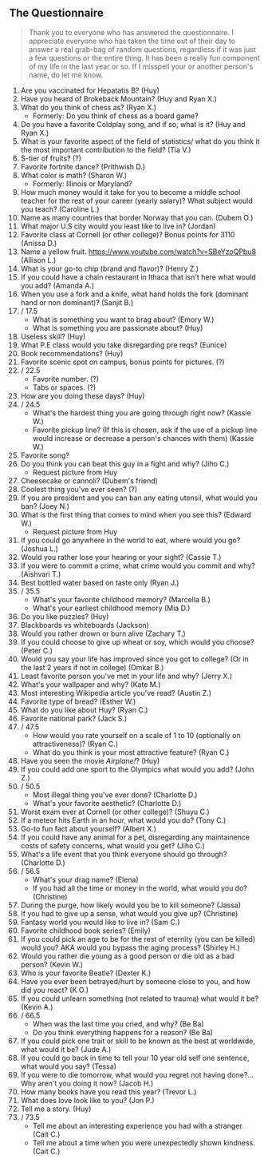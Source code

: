 ## The Questionnaire

> Thank you to everyone who has answered the questionnaire. I appreciate everyone who has taken the time out of their day to answer a real grab-bag of random questions, regardless if it was just a few questions or the entire thing. It has been a really fun component of my life in the last year or so. If I misspell your or another person's name, do let me know. 

1. Are you vaccinated for Hepatatis B? (Huy)
2. Have you heard of Brokeback Mountain? (Huy and Ryan X.)
3. What do you think of chess as? (Ryan X.)
   * Formerly: Do you think of chess as a board game?
4. Do you have a favorite Coldplay song, and if so, what is it? (Huy and Ryan X.)
5. What is your favorite aspect of the field of statistics/ what do you think it the most important contribution to the field? (Tia V.)
6. S-tier of fruits? (?)
7. Favorite fortnite dance? (Prithwish D.)
8. What color is math? (Sharon W.)
   * Formerly: Illinois or Maryland?
9. How much money would it take for you to become a middle school teacher for the rest of your career (yearly salary)? What subject would you teach? (Caroline L.)
10. Name as many countries that border Norway that you can. (Dubem O.)
11. What major U.S city would you least like to live in? (Jordan)
12. Favorite class at Cornell (or other college)? Bonus points for 3110 (Anissa D.)
13. Name a yellow fruit. https://www.youtube.com/watch?v=SBeYzoQPbu8 (Allison L.)
14. What is your go-to chip (brand and flavor)? (Henry Z.)
15. If you could have a chain restaurant in Ithaca that isn't here what would you add? (Amanda A.)
16. When you use a fork and a knife, what hand holds the fork (dominant hand or non dominant)? (Sanjit B.)
17. / 17.5
    * What is something you want to brag about? (Emory W.)
    * What is something you are passionate about? (Huy)
18. Useless skill? (Huy)
19. What P.E class would you take disregarding pre reqs? (Eunice)
20. Book recommendations? (Huy)
21. Favorite scenic spot on campus, bonus points for pictures. (?)
22. / 22.5  
    * Favorite number. (?)
    * Tabs or spaces. (?) 
23. How are you doing these days? (Huy)
24. / 24.5
    * What's the hardest thing you are going through right now? (Kassie W.)
    * Favorite pickup line? (If this is chosen, ask if the use of a pickup line would increase or decrease a person's chances with them) (Kassie W.)
25. Favorite song?
26. Do you think you can beat this guy in a fight and why? (Jiho C.) 
    * Request picture from Huy
27. Cheesecake or cannoli? (Dubem's friend)
28. Coolest thing you've ever seen? (?)
29. If you are president and you can ban any eating utensil, what would you ban? (Joey N.)
30. What is the first thing that comes to mind when you see this? (Edward W.)
    * Request picture from Huy
31. If you could go anywhere in the world to eat, where would you go? (Joshua L.)
32. Would you rather lose your hearing or your sight? (Cassie T.)
33. If you were to commit a crime, what crime would you commit and why? (Aishvari T.)
34. Best bottled water based on taste only (Ryan J.)
35. / 35.5
    * What's your favorite childhood memory? (Marcella B.)
    * What's your earliest childhood memory (Mia D.)
36. Do you like puzzles? (Huy)
37. Blackboards vs whiteboards (Jackson)
38. Would you rather drown or burn alive (Zachary T.)
39. If you could choose to give up wheat or soy, which would you choose? (Peter C.)
40. Would you say your life has improved since you got to college? (Or in the last 2 years if not in college) (Omkar B.)
41. Least favorite person you've met in your life and why? (Jerry X.)
42. What's your wallpaper and why? (Kate M.)
43. Most interesting Wikipedia article you've read? (Austin Z.)
44. Favorite type of bread? (Esther W.)
45. What do you like about Huy? (Ryan C.)
46. Favorite national park? (Jack S.)
47. / 47.5
    * How would you rate yourself on a scale of 1 to 10 (optionally on attractiveness)? (Ryan C.)
    * What do you think is your most attractive feature? (Ryan C.)
48. Have you seen the movie *Airplane!*? (Huy)
49. If you could add one sport to the Olympics what would you add? (John Z.)
50. / 50.5
    * Most illegal thing you've ever done? (Charlotte D.)
    * What's your favorite aesthetic? (Charlotte D.)
51. Worst exam ever at Cornell (or other college)? (Shuyu C.)
52. If a meteor hits Earth in an hour, what would you do? (Tony C.)
53. Go-to fun fact about yourself? (Albert X.)
54. If you could have any animal for a pet, disregarding any maintainence costs of safety concerns, what would you get? (Jiho C.)
55. What's a life event that you think everyone should go through? (Charlotte D.)
56. / 56.5
      * What's your drag name? (Elena)
      * If you had all the time or money in the world, what would you do? (Christine)
57. During the purge, how likely would you be to kill someone? (Jassa)
58. If you had to give up a sense, what would you give up? (Christine)
59. Fantasy world you would like to live in? (Sam C.)
60. Favorite childhood book series? (Emily)
61. If you could pick an age to be for the rest of eternity (you can be killed) would you? AKA would you bypass the aging process? (Shirley H.)
62. Would you rather die young as a good person or die old as a bad person? (Kevin W.)
63. Who is your favorite Beatle? (Dexter K.)
64. Have you ever been betrayed/hurt by someone close to you, and how did you react? (K O.)
65. If you could unlearn something (not related to trauma) what would it be? (Kevin A.)
66. / 66.5 
    * When was the last time you cried, and why? (Be Ba)
    * Do you think everything happens for a reason? (Be Ba)
67. If you could pick one trait or skill to be known as the best at worldwide, what would it be? (Jude A.)
68. If you could go back in time to tell your 10 year old self one sentence, what would you say? (Tessa)
69. If you were to die tomorrow, what would you regret not having done?... Why aren't you doing it now? (Jacob H.)
70. How many books have you read this year? (Trevor L.)
71. What does love look like to you? (Jon P.)
72. Tell me a story. (Huy)
73. / 73.5
    * Tell me about an interesting experience you had with a stranger. (Cait C.)
    * Tell me about a time when you were unexpectedly shown kindness. (Cait C.)